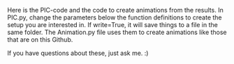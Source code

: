 Here is the PIC-code and the code to create animations from the results. In PIC.py, change the parameters below the function definitions to create the setup you are interested in. If write=True, it will save things to a file in the same folder. The Animation.py file uses them to create animations like those that are on this Github.

If you have questions about these, just ask me. :)
